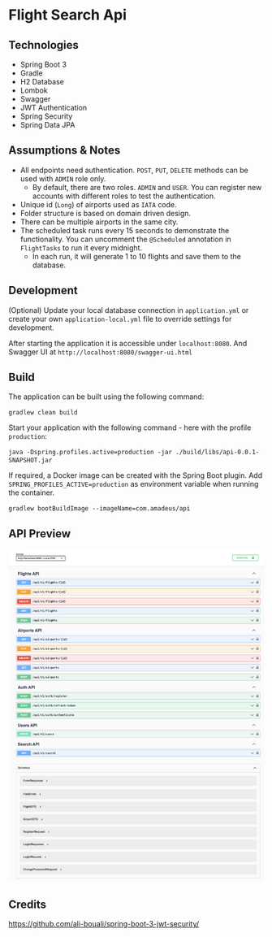 # Flight Search Api

## Technologies

- Spring Boot 3
- Gradle
- H2 Database
- Lombok
- Swagger
- JWT Authentication
- Spring Security
- Spring Data JPA

## Assumptions & Notes

- All endpoints need authentication. `POST`, `PUT`, `DELETE` methods can be used with `ADMIN` role only.
  - By default, there are two roles. `ADMIN` and `USER`. You can register new accounts with different roles to test the
    authentication.
- Unique id (`Long`) of airports used as `IATA` code.
- Folder structure is based on domain driven design.
- There can be multiple airports in the same city.
- The scheduled task runs every 15 seconds to demonstrate the functionality. You can uncomment the `@Scheduled`
  annotation
  in `FlightTasks` to run it every midnight.
  - In each run, it will generate 1 to 10 flights and save them to the database.

## Development

(Optional) Update your local database connection in `application.yml` or create your own `application-local.yml` file to
override
settings for development.

After starting the application it is accessible under `localhost:8080`. And Swagger UI at `http://localhost:8080/swagger-ui.html`

## Build

The application can be built using the following command:

```
gradlew clean build
```

Start your application with the following command - here with the profile `production`:

```
java -Dspring.profiles.active=production -jar ./build/libs/api-0.0.1-SNAPSHOT.jar
```

If required, a Docker image can be created with the Spring Boot plugin. Add `SPRING_PROFILES_ACTIVE=production` as
environment variable when running the container.

```
gradlew bootBuildImage --imageName=com.amadeus/api
```

## API Preview
![swagger screenshot](docs/api-routes.png)

## Credits

https://github.com/ali-bouali/spring-boot-3-jwt-security/
